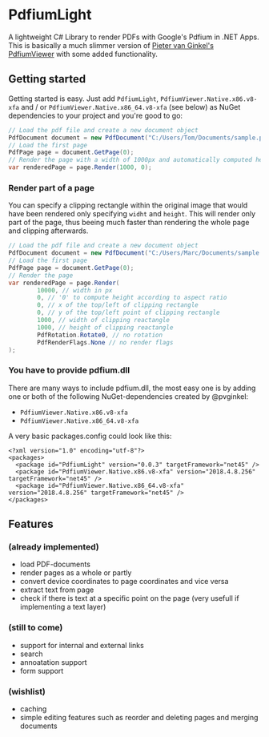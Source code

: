 # PdfiumLight
A lightweight C# Library to render PDFs with Google's Pdfium in .NET Apps. This is basically a much slimmer version of [Pieter van Ginkel's PdfiumViewer](https://github.com/pvginkel/PdfiumViewer) with some added functionality. 

## Getting started
Getting started is easy. Just add `PdfiumLight`, `PdfiumViewer.Native.x86.v8-xfa` and / or `PdfiumViewer.Native.x86_64.v8-xfa` (see below) as  NuGet dependencies to your project and you're good to go:
```c#
// Load the pdf file and create a new document object
PdfDocument document = new PdfDocument("C:/Users/Tom/Documents/sample.pdf");
// Load the first page
PdfPage page = document.GetPage(0);
// Render the page with a width of 1000px and automatically computed height
var renderedPage = page.Render(1000, 0);
 ```
 ### Render part of a page
 You can specify a clipping rectangle within the original image that would have been rendered only specifying `widht` and `height`. This will render only part of the page, thus beeing much faster than rendering the whole page and clipping afterwards.
 ```c#
// Load the pdf file and create a new document object
PdfDocument document = new PdfDocument("C:/Users/Marc/Documents/sample.pdf");
// Load the first page
PdfPage page = document.GetPage(0);
// Render the page
var renderedPage = page.Render(
         10000, // width in px
         0, // '0' to compute height according to aspect ratio
         0, // x of the top/left of clipping rectangle
         0, // y of the top/left point of clipping rectangle
         1000, // width of clipping reactangle
         1000, // height of clipping reactangle
         PdfRotation.Rotate0, // no rotation
         PdfRenderFlags.None // no render flags
);
 ```
### You have to provide pdfium.dll
There are many ways to include pdfium.dll, the most easy one is by adding one or both of the following NuGet-dependencies created by @pvginkel:

- `PdfiumViewer.Native.x86.v8-xfa` 
- `PdfiumViewer.Native.x86_64.v8-xfa`

A very basic packages.config could look like this:
```xm
<?xml version="1.0" encoding="utf-8"?>
<packages>
  <package id="PdfiumLight" version="0.0.3" targetFramework="net45" />
  <package id="PdfiumViewer.Native.x86.v8-xfa" version="2018.4.8.256" targetFramework="net45" />
  <package id="PdfiumViewer.Native.x86_64.v8-xfa" version="2018.4.8.256" targetFramework="net45" />
</packages>
```
## Features
### (already implemented)
- load PDF-documents
- render pages as a whole or partly
- convert device coordinates to page coordinates and vice versa
- extract text from page
- check if there is text at a specific point on the page  (very usefull if implementing a text layer)
### (still to come)
- support for internal and external links
- search
- annoatation support
- form support
### (wishlist)
- caching
- simple editing features such as reorder and deleting pages and merging documents
